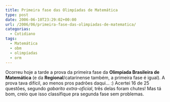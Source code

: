```yaml
---
title: Primeira fase das Olimpíadas de Matemática
type: post
date: 2006-06-10T23:29:02+00:00
url: /2006/06/primeira-fase-das-olimpiadas-de-matematica/
categorias:
  - Cotidiano
tags:
  - Matemática
  - obm
  - olimpíadas
  - orm
---
```


Ocorreu hoje a tarde a prova da primeira fase da **Olimpíada Brasileira de Matemática** (e da **Regional**/catarinense também, a primeira fase é igual). A prova tava difícil, ao menos pros padrões daqui… :) Acertei 16 de 25 questões, segundo _gabarito extra-oficial_, três delas foram chutes! Mas tá bom, creio que isso classifique pra segunda fase sem problemas.
